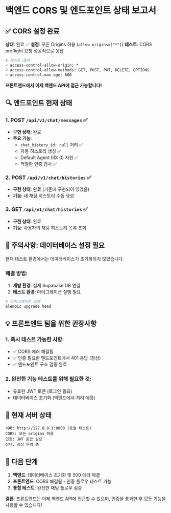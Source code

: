 # 백엔드 CORS 및 엔드포인트 상태 보고서

## ✅ CORS 설정 완료

**상태**: 완료 ✅
**설정**: 모든 Origins 허용 (`allow_origins=["*"]`)
**테스트**: CORS preflight 요청 성공적으로 응답

```bash
# 테스트 결과
< access-control-allow-origin: *
< access-control-allow-methods: GET, POST, PUT, DELETE, OPTIONS
< access-control-max-age: 600
```

**프론트엔드에서 이제 백엔드 API에 접근 가능합니다!**

## 🔍 엔드포인트 현재 상태

### 1. POST `/api/v1/chat/messages` ✅
- **구현 상태**: 완료
- **주요 기능**:
  - `chat_history_id: null` 처리 ✅
  - 자동 히스토리 생성 ✅  
  - Default Agent (ID: 0) 지원 ✅
  - 적절한 인증 검사 ✅

### 2. POST `/api/v1/chat/histories` ✅
- **구현 상태**: 완료 (기존에 구현되어 있었음)
- **기능**: 새 채팅 히스토리 수동 생성

### 3. GET `/api/v1/chat/histories` ✅
- **구현 상태**: 완료
- **기능**: 사용자의 채팅 히스토리 목록 조회

## 🚨 주의사항: 데이터베이스 설정 필요

현재 테스트 환경에서는 데이터베이스가 초기화되지 않았습니다.

### 해결 방법:
1. **개발 환경**: 실제 Supabase DB 연결
2. **테스트 환경**: 마이그레이션 실행 필요

```bash
# 마이그레이션 실행
alembic upgrade head
```

## 💡 프론트엔드 팀을 위한 권장사항

### 1. 즉시 테스트 가능한 사항:
- ✅ CORS 에러 해결됨
- ✅ 인증 필요한 엔드포인트에서 401 응답 (정상)
- ✅ 엔드포인트 구조 검증 완료

### 2. 완전한 기능 테스트를 위해 필요한 것:
- 유효한 JWT 토큰 (로그인 필요)
- 데이터베이스 초기화 (백엔드에서 처리 예정)

## 🔧 현재 서버 상태

```
서버: http://127.0.0.1:8000 (로컬 테스트)
CORS: 모든 origins 허용
인증: JWT 토큰 필요
상태: 정상 운영 중
```

## 📝 다음 단계

1. **백엔드**: 데이터베이스 초기화 및 500 에러 해결
2. **프론트엔드**: CORS 해결됨 - 인증 플로우 테스트 가능
3. **통합 테스트**: 완전한 채팅 플로우 검증

**결론**: 프론트엔드는 이제 백엔드 API에 접근할 수 있으며, 인증을 통과한 후 모든 기능을 사용할 수 있습니다!
